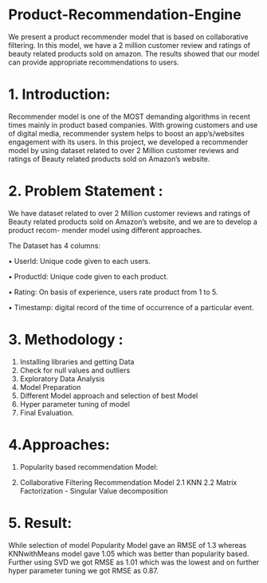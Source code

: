 # Product-Recommendation-Engine
We present a product recommender model that is based on collaborative filtering. In this model, we have a 2 million customer review and ratings of beauty related products sold on amazon. The results showed that our model can provide appropriate recommendations to users.

# 1. Introduction:
Recommender model is one of the MOST demanding algorithms in recent times mainly in product based companies. With growing customers and use of digital media, recommender system helps to boost an app’s/websites engagement with its users. In this project, we developed a recommender model by using dataset related to over 2 Million customer reviews and ratings of Beauty related products sold on Amazon’s website.

# 2. Problem Statement :
We have dataset related to over 2 Million customer reviews and ratings of Beauty related products sold on Amazon’s website, and we are to develop a product recom- mender model using different approaches.

The Dataset has 4 columns:

• UserId: Unique code given to each users.

• ProductId: Unique code given to each product.

• Rating: On basis of experience, users rate product from 1 to 5.

• Timestamp: digital record of the time of occurrence of a particular event.

# 3. Methodology :
1. Installing libraries and getting Data
2. Check for null values and outliers
3. Exploratory Data Analysis
4. Model Preparation
5. Different Model approach and selection of best Model
6. Hyper parameter tuning of model
7. Final Evaluation.

# 4.Approaches:
1. Popularity based recommendation Model:

2. Collaborative Filtering Recommendation Model
2.1 KNN
2.2 Matrix Factorization - Singular Value decomposition


# 5. Result:
While selection of model Popularity Model gave an RMSE of 1.3 whereas KNNwithMeans model gave 1.05 which was better than popularity based. Further using SVD we got RMSE as 1.01 which was the lowest and on further hyper parameter tuning we got RMSE as 0.87.
